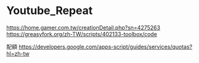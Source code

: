 # Youtube_Repeat

https://home.gamer.com.tw/creationDetail.php?sn=4275263
https://greasyfork.org/zh-TW/scripts/402133-toolbox/code

配額
https://developers.google.com/apps-script/guides/services/quotas?hl=zh-tw